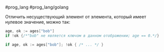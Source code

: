 #prog_lang #prog_lang/golang

Отличить несуществующий элемент от элемента, который имеет нулевое значе­ние, можно так:
```go
age, ok := ages["bob"]
if !ok {/*"bob" не является ключом в данном отображении; age == 0.*/}
```
```go
if age, ok := ages["bob"]; !ok { /* ... */ }
```
